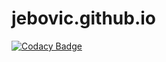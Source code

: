 # jebovic.github.io
[![Codacy Badge](https://api.codacy.com/project/badge/Grade/31ce1df65d4f4d93bb4d4b8a9bb5fcd8)](https://www.codacy.com/app/jba/jebovic-github-io?utm_source=github.com&utm_medium=referral&utm_content=jebovic/jebovic.github.io&utm_campaign=badger)